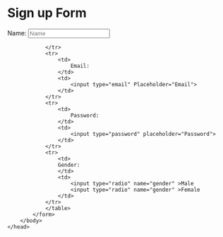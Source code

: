 <html>
	<head>
		<title> DP11 </title>
  <h1> Sign up Form </h1>
		<body>
			<form>
				<tr>
				<td>
						Name:
					</td>
					<td>
						<input type="text" placeholder="Name">
					</td>	
				
					
				</tr>
				<tr>
					<td>
						Email:
					</td>
					<td>
						<input type="email" Placeholder="Email">
					</td>
				</tr>
				<tr>
					<td>
						Password:
					</td>
					<td>
						<input type="password" placeholder="Password">
					</td>
				</tr>
				<tr>
					<td>
					Gender:	
					</td>
					<td>
						<input type="radio" name="gender" >Male
						<input type="radio" name="gender" >Female
					</td>
				</tr>
				</table>
			</form>
		</body>
	</head>
</html>
